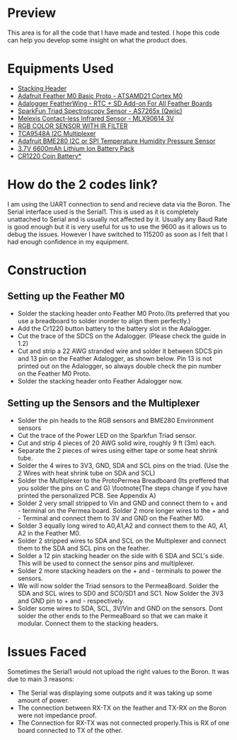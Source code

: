# Preview
This area is for all the code that I have made and tested. I hope this code can help you develop some insight on what the product does.


# Equipments Used
-  [Stacking Header](https://www.adafruit.com/product/2830)
-  [Adafruit Feather M0 Basic Proto - ATSAMD21 Cortex M0](https://www.adafruit.com/product/2772)
-  [Adalogger FeatherWing - RTC + SD Add-on For All Feather Boards](https://www.adafruit.com/product/2922)
-  [SparkFun Triad Spectroscopy Sensor - AS7265x (Qwiic)](https://www.sparkfun.com/products/15050)
-  [Melexis Contact-less Infrared Sensor - MLX90614 3V](https://www.adafruit.com/product/1747)
-  [RGB COLOR SENSOR WITH IR FILTER](https://www.digikey.com/en/products/detail/adafruit-industries-llc/1334/5629426)
-  [TCA9548A I2C Multiplexer](https://www.adafruit.com/product/2717)
-  [Adafruit BME280 I2C or SPI Temperature Humidity Pressure Sensor](https://www.adafruit.com/product/2652)
-  [3.7V 6600mAh Lithium Ion Battery Pack](https://www.adafruit.com/product/353)
-  [CR1220 Coin Battery*](https://www.adafruit.com/product/380)

# How do the 2 codes link?
I am using the UART connection to send and recieve data via the Boron. The Serial interface used is the Serial1. This is used as it is completely unattached to Serial and is usually not affected by it. Usually any Baud Rate is good enough but it is very useful for us to use the 9600 as it allows us to debug the issues. However I have switched to 115200 as soon as I felt that I had enough confidence in my equipment.

# Construction
## Setting up the Feather M0
- Solder the stacking header onto Feather M0 Proto.(Its preferred that you use a breadboard to solder inorder to align them perfectly.)
- Add the Cr1220 button battery to the battery slot in the Adalogger.
- Cut the trace of the SDCS on the Adalogger. (Please check the guide in 1.2)
- Cut and strip a 22 AWG stranded wire and solder it between SDCS pin and 13 pin on the Feather Adalogger, as shown below. Pin 13 is not printed out on the Adalogger, so always double check the pin number on the Feather M0 Proto. 
- Solder the stacking header onto Feather Adalogger now.
## Setting up the Sensors and the Multiplexer
- Solder the pin heads to the RGB sensors and BME280 Environment sensors
- Cut the trace of the Power LED on the Sparkfun Triad sensor. 
- Cut and strip 4 pieces of 20 AWG solid wire, roughly 9 ft (3m) each.
- Separate the 2 pieces of wires using either tape or some heat shrink tube.
- Solder the 4 wires to 3V3, GND, SDA and SCL pins on the triad. (Use the 2 Wires with heat shrink tube on SDA and SCL)
- Solder the Multiplexer to the ProtoPermea Breadboard (Its preffered that you solder the pins on C and G) \footnote{The steps change if you have printed the personalized PCB. See Appendix A}
- Solder 2 very small stripped to Vin and GND and connect them to + and - terminal on the Permea board. Solder 2 more longer wires to the + and - Terminal and connect them to 3V and GND on the Feather M0.
- Solder 3 equally long wired to A0,A1,A2 and connect them to the A0, A1, A2 in the Feather M0.
- Solder 2 stripped wires to SDA and SCL on the Multiplexer and connect them to the SDA and SCL pins on the feather.
- Solder a 12 pin stacking header on the side with 6 SDA and SCL's side. This will be used to connect the sensor pins and multiplexer.
- Solder 2 more stacking headers on the + and - terminals to power the sensors.
- We will now solder the Triad sensors to the PermeaBoard. Solder the SDA and SCL wires to SD0 and SC0/SD1 and SC1. Now Solder the 3V3 and GND pin to + and - respectively.
- Solder some wires to SDA, SCL, 3V/Vin and GND on the sensors. Dont solder the other ends to the PermeaBoard so that we can make it modular. Connect them to the stacking headers.


# Issues Faced
Sometimes the Serial1 would not upload the right values to the Boron. It was due to main 3 reasons:
- The Serial was displaying some outputs and it was taking up some amount of power.
- The connection between RX-TX on the feather and TX-RX on the Boron were not impedance proof.
- The Connection for RX-TX was not connected properly.This is RX of one board connected to TX of the other. 

